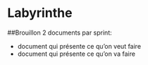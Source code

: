 # Labyrinthe

##Brouillon
2 documents par sprint:
- document qui présente ce qu’on veut faire
- document qui présente ce qu’on va faire
